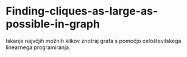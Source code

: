 # Finding-cliques-as-large-as-possible-in-graph
Iskanje najvčjih možnih klikov znotraj grafa s pomočjo celoštevilskega linearnega programiranja.
